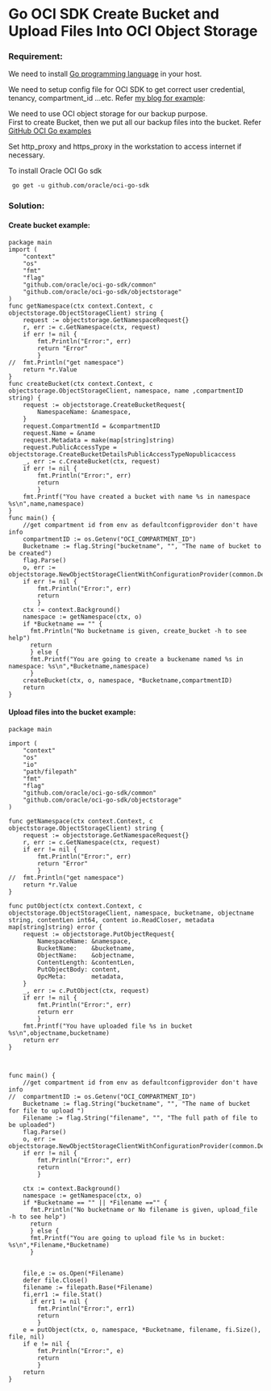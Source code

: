 # Go OCI SDK Create Bucket and Upload Files Into OCI Object Storage

###  Requirement:
We need to install [Go programming language](https://golang.org/dl/) in your host.

We need to setup config file for OCI SDK to get correct user credential, tenancy, compartment_id ...etc. Refer [my blog for example][1]:

We need to use OCI object storage for our backup purpose.  
First to create Bucket, then we put all our backup files into the bucket. Refer [GitHub OCI Go examples](https://github.com/oracle/oci-go-sdk/tree/master/example)

Set http_proxy and https_proxy in the workstation to access internet if necessary.

To install Oracle OCI Go sdk
```
 go get -u github.com/oracle/oci-go-sdk
```
###  Solution:

####  Create bucket example:
```
package main
import (
	"context"
    "os"
	"fmt"
	"flag"
	"github.com/oracle/oci-go-sdk/common"
	"github.com/oracle/oci-go-sdk/objectstorage"
)
func getNamespace(ctx context.Context, c objectstorage.ObjectStorageClient) string {
	request := objectstorage.GetNamespaceRequest{}
	r, err := c.GetNamespace(ctx, request)
	if err != nil {
		fmt.Println("Error:", err)
		return "Error"
		} 
//	fmt.Println("get namespace")
	return *r.Value
}
func createBucket(ctx context.Context, c objectstorage.ObjectStorageClient, namespace, name ,compartmentID string) {
	request := objectstorage.CreateBucketRequest{
		NamespaceName: &namespace,
	}
	request.CompartmentId = &compartmentID
	request.Name = &name
	request.Metadata = make(map[string]string)
	request.PublicAccessType = objectstorage.CreateBucketDetailsPublicAccessTypeNopublicaccess
	_, err := c.CreateBucket(ctx, request)
	if err != nil {
		fmt.Println("Error:", err)
		return
		} 
	fmt.Printf("You have created a bucket with name %s in namespace %s\n",name,namespace)
}
func main() {
    //get compartment id from env as defaultconfigprovider don't have info	
	compartmentID := os.Getenv("OCI_COMPARTMENT_ID")
    Bucketname := flag.String("bucketname", "", "The name of bucket to be created")
	flag.Parse()
	o, err := objectstorage.NewObjectStorageClientWithConfigurationProvider(common.DefaultConfigProvider())
	if err != nil {
		fmt.Println("Error:", err)
		return
		} 
	ctx := context.Background()
	namespace := getNamespace(ctx, o)
	if *Bucketname == "" { 
	  fmt.Println("No bucketname is given, create_bucket -h to see help")
	  return
	  } else {
	  fmt.Printf("You are going to create a buckename named %s in namespace: %s\n",*Bucketname,namespace)
	  }
	createBucket(ctx, o, namespace, *Bucketname,compartmentID)
	return
}
```

####  Upload files into the bucket example:
```
package main

import (
	"context"
    "os"
	"io"
	"path/filepath"
	"fmt"
	"flag"
	"github.com/oracle/oci-go-sdk/common"
	"github.com/oracle/oci-go-sdk/objectstorage"
)

func getNamespace(ctx context.Context, c objectstorage.ObjectStorageClient) string {
	request := objectstorage.GetNamespaceRequest{}
	r, err := c.GetNamespace(ctx, request)
	if err != nil {
		fmt.Println("Error:", err)
		return "Error"
		} 
//	fmt.Println("get namespace")
	return *r.Value
}

func putObject(ctx context.Context, c objectstorage.ObjectStorageClient, namespace, bucketname, objectname string, contentLen int64, content io.ReadCloser, metadata map[string]string) error {
	request := objectstorage.PutObjectRequest{
		NamespaceName: &namespace,
		BucketName:    &bucketname,
		ObjectName:    &objectname,
		ContentLength: &contentLen,
		PutObjectBody: content,
		OpcMeta:       metadata,
	}
	_, err := c.PutObject(ctx, request)
	if err != nil {
		fmt.Println("Error:", err)
		return err
		} 
	fmt.Printf("You have uploaded file %s in bucket %s\n",objectname,bucketname)
	return err
}



func main() {
    //get compartment id from env as defaultconfigprovider don't have info	
//	compartmentID := os.Getenv("OCI_COMPARTMENT_ID")
    Bucketname := flag.String("bucketname", "", "The name of bucket for file to upload ")
	Filename := flag.String("filename", "", "The full path of file to be uploaded")
	flag.Parse()
	o, err := objectstorage.NewObjectStorageClientWithConfigurationProvider(common.DefaultConfigProvider())
	if err != nil {
		fmt.Println("Error:", err)
		return
		} 
	
	ctx := context.Background()
	namespace := getNamespace(ctx, o)
	if *Bucketname == "" || *Filename =="" { 
	  fmt.Println("No bucketname or No filename is given, upload_file -h to see help")
	  return
	  } else {
	  fmt.Printf("You are going to upload file %s in bucket: %s\n",*Filename,*Bucketname)
	  }
		
	
	file,e := os.Open(*Filename)
	defer file.Close()
	filename := filepath.Base(*Filename)
	fi,err1 := file.Stat()
	  if err1 != nil {
		fmt.Println("Error:", err1)
		return
		}
	e = putObject(ctx, o, namespace, *Bucketname, filename, fi.Size(), file, nil)
	if e != nil {
		fmt.Println("Error:", e)
		return
		} 
	return
}
```
[1]: http://www.henryxieblogs.com/2018/10/prepare-config-file-for-python3-oci-sdk.html
